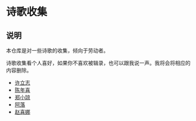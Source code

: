 # 诗歌收集

## 说明

本仓库是对一些诗歌的收集，倾向于劳动者。

诗歌收集看个人喜好，如果你不喜欢被辑录，也可以跟我说一声。我将会将相应的内容删除。

- [许立志](./许立志/README.rst)
- [陈年喜](./陈年喜/README.rst)
- [郑小琼](./郑小琼/README.rst)
- [阿落](./阿落/README.rst)
- [赵喜娜](./赵喜娜/README.rst)
